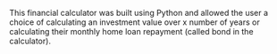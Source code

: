 This financial calculator was built using Python and allowed the user a choice of calculating an investment value over x number of years or calculating their monthly home loan repayment (called bond in the calculator). 
